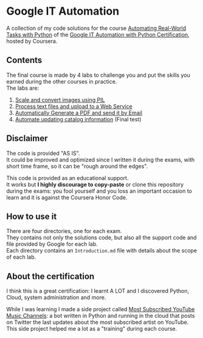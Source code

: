 # Google IT Automation
 A collection of my code solutions for the course [Automating Real-World Tasks with Python](https://www.coursera.org/learn/automating-real-world-tasks-python/home/welcome) of the [Google IT Automation with Python Certification](https://www.coursera.org/professional-certificates/google-it-automation?utm_source=googleit&utm_medium=institutions&utm_campaign=gwgsite), hosted by Coursera.

## Contents
The final course is made by 4 labs to challenge you and put the skills you earned during the other courses in practice.  
The labs are:
1. [Scale and convert images using PIL](https://github.com/marco97pa/Google-IT-Automation/blob/main/1%20-%20Scale%20and%20convert%20images%20using%20PIL/Introduction.md)
2. [Process text files and upload to a Web Service](https://github.com/marco97pa/Google-IT-Automation/blob/main/2%20-%20Process%20text%20files%20and%20upload%20to%20a%20Web%20Service/Introduction.md)
3. [Automatically Generate a PDF and send it by Email](https://github.com/marco97pa/Google-IT-Automation/blob/main/3%20-%20Automatically%20Generate%20a%20PDF%20and%20send%20it%20by%20Email/Introduction.md)
4. [Automate updating catalog information](https://github.com/marco97pa/Google-IT-Automation/blob/main/4%20-%20Automate%20updating%20catalog%20information/Introduction.md) (Final test)


## Disclaimer
The code is provided "AS IS".  
It could be improved and optimized since I written it during the exams, with short time frame, so it can be "rough around the edges".

This code is provided as an educational support.  
It works but **I highly discourage to copy-paste** or clone this repository during the exams: you fool yourself and you loss an important occasion to learn and it is against the Coursera Honor Code.

## How to use it
There are four directories, one for each exam.  
They contains not only the solutions code, but also all the support code and file provided by Google for each lab.  
Each directory contains an `Introduction.md` file with details about the scope of each lab.

## About the certification
I think this is a great certification: I learnt A LOT and I discovered Python, Cloud, system administration and more.  

While I was learning I made a side project called [Most Subscribed YouTube Music Channels](https://github.com/marco97pa/MostSubYTMusicChannels): a bot written in Python and running in the cloud that posts on Twitter the last updates about the most subscribed artist on YouTube.  
This side project helped me a lot as a "training" during each course.